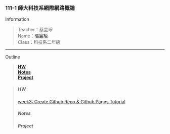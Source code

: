### 111-1 師大科技系網際網路概論
 Information
> Teacher：蔡芸琤 <br />
> Name：[張宸瑜](https://chenyuuuch.github.io/Web/my%20page/) <br />
> Class：科技系二年級

---

Outline
> **[HW](#hw)** <br />
> **[Notes](#notes)** <br />
> **[Project](#project)** <br />


> ##### HW 
> [week3: Create Github Repo & Github Pages Tutorial](https://chenyuuuch.github.io/Web/my%20page/)
> ##### Notes
> ##### Project
